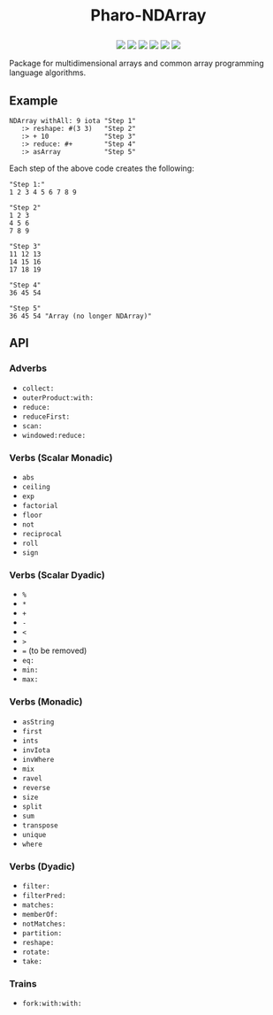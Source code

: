 # <p align="center">Pharo-NDArray</p>

<p align="center">
    <a href="https://github.com/code_report/jsource/issues" alt="contributions welcome">
        <img src="https://img.shields.io/badge/contributions-welcome-brightgreen.svg?style=flat" /></a>
    <a href="https://lbesson.mit-license.org/" alt="MIT license">
        <img src="https://img.shields.io/badge/License-MIT-blue.svg" /></a>    
    <a href="https://pharo.org/">
        <img src="https://img.shields.io/badge/Pharo%20Smalltalk-9.0-ff69b4.svg"/></a>
    <a href="https://github.com/codereport?tab=followers" alt="GitHub followers">
        <img src="https://img.shields.io/github/followers/codereport.svg?style=social&label=Follow" /></a>
    <a href="https://GitHub.com/codereport/Pharo-NDArray/stargazers/" alt="GitHub stars">
        <img src="https://img.shields.io/github/stars/codereport/Pharo-NDArray.svg?style=social&label=Star" /></a>
    <a href="https://twitter.com/code_report" alt="Twitter">
        <img src="https://img.shields.io/twitter/follow/code_report.svg?style=social&label=@code_report" /></a>
</p>

Package for multidimensional arrays and common array programming language algorithms.

## Example
```smalltalk
NDArray withAll: 9 iota "Step 1"
   :> reshape: #(3 3)   "Step 2"
   :> + 10              "Step 3"
   :> reduce: #+        "Step 4"
   :> asArray           "Step 5"
```
Each step of the above code creates the following:
```smalltalk
"Step 1:"
1 2 3 4 5 6 7 8 9

"Step 2"
1 2 3
4 5 6
7 8 9

"Step 3"
11 12 13
14 15 16
17 18 19

"Step 4"
36 45 54

"Step 5"
36 45 54 "Array (no longer NDArray)"
```
## API

### Adverbs

* `collect:`
* `outerProduct:with:`
* `reduce:`
* `reduceFirst:`
* `scan:`
* `windowed:reduce:`

### Verbs (Scalar Monadic)

* `abs`
* `ceiling`
* `exp`
* `factorial`
* `floor`
* `not`
* `reciprocal`
* `roll`
* `sign`

### Verbs (Scalar Dyadic)

* `%`
* `*`
* `+`
* `-`
* `<`
* `>`
* `=` (to be removed)
* `eq:`
* `min:`
* `max:`

### Verbs (Monadic)

* `asString`
* `first`
* `ints`
* `invIota`
* `invWhere`
* `mix`
* `ravel`
* `reverse`
* `size`
* `split`
* `sum`
* `transpose`
* `unique`
* `where`

### Verbs (Dyadic)

* `filter:`
* `filterPred:`
* `matches:`
* `memberOf:`
* `notMatches:`
* `partition:`
* `reshape:`
* `rotate:`
* `take:`

### Trains

* `fork:with:with:`
